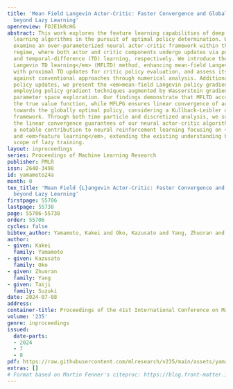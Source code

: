 ```yaml
---
title: 'Mean Field Langevin Actor-Critic: Faster Convergence and Global Optimality
  beyond Lazy Learning'
openreview: FOJE1kRcHG
abstract: This work explores the feature learning capabilities of deep reinforcement
  learning algorithms in the pursuit of optimal policy determination. We particularly
  examine an over-parameterized neural actor-critic framework within the mean-field
  regime, where both actor and critic components undergo updates via policy gradient
  and temporal-difference (TD) learning, respectively. We introduce the <em>mean-field
  Langevin TD learning</em> (MFLTD) method, enhancing mean-field Langevin dynamics
  with proximal TD updates for critic policy evaluation, and assess its performance
  against conventional approaches through numerical analysis. Additionally, for actor
  policy updates, we present the <em>mean-field Langevin policy gradient</em> (MFLPG),
  employing policy gradient techniques augmented by Wasserstein gradient flows for
  parameter space exploration. Our findings demonstrate that MFLTD accurately identifies
  the true value function, while MFLPG ensures linear convergence of actor sequences
  towards the globally optimal policy, considering a Kullback-Leibler divergence regularized
  framework. Through both time particle and discretized analysis, we substantiate
  the linear convergence guarantees of our neural actor-critic algorithms, representing
  a notable contribution to neural reinforcement learning focusing on <em>global optimality</em>
  and <em>feature learning</em>, extending the existing understanding beyond the conventional
  scope of lazy training.
layout: inproceedings
series: Proceedings of Machine Learning Research
publisher: PMLR
issn: 2640-3498
id: yamamoto24a
month: 0
tex_title: 'Mean Field {L}angevin Actor-Critic: Faster Convergence and Global Optimality
  beyond Lazy Learning'
firstpage: 55706
lastpage: 55738
page: 55706-55738
order: 55706
cycles: false
bibtex_author: Yamamoto, Kakei and Oko, Kazusato and Yang, Zhuoran and Suzuki, Taiji
author:
- given: Kakei
  family: Yamamoto
- given: Kazusato
  family: Oko
- given: Zhuoran
  family: Yang
- given: Taiji
  family: Suzuki
date: 2024-07-08
address:
container-title: Proceedings of the 41st International Conference on Machine Learning
volume: '235'
genre: inproceedings
issued:
  date-parts:
  - 2024
  - 7
  - 8
pdf: https://raw.githubusercontent.com/mlresearch/v235/main/assets/yamamoto24a/yamamoto24a.pdf
extras: []
# Format based on Martin Fenner's citeproc: https://blog.front-matter.io/posts/citeproc-yaml-for-bibliographies/
---
```


